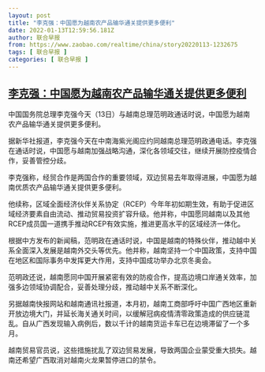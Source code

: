 ```yaml
---
layout: post
title: "李克强：中国愿为越南农产品输华通关提供更多便利"
date: 2022-01-13T12:59:56.181Z
author: 联合早报
from: https://www.zaobao.com/realtime/china/story20220113-1232675
tags: [ 联合早报 ]
categories: [ 联合早报 ]
---
```

<!--1642095600000-->
[李克强：中国愿为越南农产品输华通关提供更多便利](https://www.zaobao.com/realtime/china/story20220113-1232675)
------

<div>
<p>中国国务院总理李克强今天（13日）与越南总理范明政通话时说，中国愿为越南农产品输华通关提供更多便利。</p><p>据新华社报道，李克强今天在中南海紫光阁应约同越南总理范明政通电话。李克强在通话时说，中国愿与越南加强战略沟通，深化各领域交往，继续开展防控疫情合作，妥善管控分歧。</p><p>李克强称，经贸合作是两国合作的重要领域，双边贸易去年取得进展，中国愿为越南优质农产品输华通关提供更多便利。</p><section id="imu"><div id="dfp-ad-imu1">        </div></section><p>他续称，区域全面经济伙伴关系协定（RCEP）今年年初如期生效，有助于促进区域经济要素自由流动、推动贸易投资扩容升级。他并称，中国愿同越南以及其他RCEP成员国一道携手推动RCEP有效实施，推进更高水平的区域经济一体化。</p><p>根据中方发布的新闻稿，范明政在通话时说，中国是越南的特殊伙伴，推动越中关系全面深入发展是越南外交头等优先。他并称，越南坚持一个中国政策，支持中国在地区和国际事务中发挥更大作用，支持中国成功举办北京冬奥会。</p><p>范明政还说，越南愿同中国开展紧密有效的防疫合作，提高边境口岸通关效率，加强多边领域协调配合，妥善处理分歧，推动越中关系不断深化。</p><div id="innity-in-post"></div><div id="dfp-ad-midarticlespecial">        </div><p>另据越南快报网站和越南通讯社报道，本月初，越南工商部呼吁中国广西地区重新开放边境大门，并延长海关通关时间，以缓解冠病疫情清零政策造成的供应链混乱。自从广西发现输入病例后，数以千计的越南货运卡车已在边境滞留了一个多月。</p><p>越南贸易官员说，这些措施扰乱了双边贸易发展，导致两国企业蒙受重大损失。越南还希望广西取消对越南火龙果暂停进口的禁令。</p>      <div class="cx_paywall_placeholder" id="sph_cdp_40"></div>
</div>
